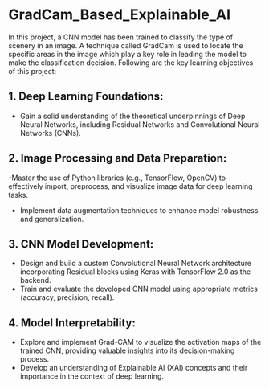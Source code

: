 # GradCam_Based_Explainable_AI
In this project, a CNN model has been trained to classify the type of scenery in an image. A technique called GradCam is used to locate the specific areas in the image which play a key role in 
leading the model to make the classification decision. 
Following are the key learning objectives of this project:

## 1. Deep Learning Foundations:

- Gain a solid understanding of the theoretical underpinnings of Deep Neural Networks, including Residual Networks and Convolutional Neural Networks (CNNs).
## 2. Image Processing and Data Preparation:

-Master the use of Python libraries (e.g., TensorFlow, OpenCV) to effectively import, preprocess, and visualize image data for deep learning tasks.
- Implement data augmentation techniques to enhance model robustness and generalization.
## 3. CNN Model Development:

- Design and build a custom Convolutional Neural Network architecture incorporating Residual blocks using Keras with TensorFlow 2.0 as the backend.
- Train and evaluate the developed CNN model using appropriate metrics (accuracy, precision, recall).
## 4. Model Interpretability:

- Explore and implement Grad-CAM to visualize the activation maps of the trained CNN, providing valuable insights into its decision-making process.
- Develop an understanding of Explainable AI (XAI) concepts and their importance in the context of deep learning.
